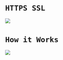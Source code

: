 # `HTTPS SSL`

![](https://encrypted-tbn0.gstatic.com/images?q=tbn:ANd9GcS2JrRQek861oYFoiIYe1Q3jx80e2-0X9XwUA&usqp=CAU)

# `How it Works`

![](https://eadn-wc02-3995256.nxedge.io/cdn/wp-content/uploads/2018/07/SSL.png)
